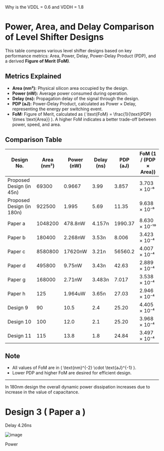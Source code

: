 Why is the VDDL = 0.6 and VDDH = 1.8

# Power, Area, and Delay Comparison of Level Shifter Designs

This table compares various level shifter designs based on key performance metrics: Area, Power, Delay, Power-Delay Product (PDP), and a derived **Figure of Merit (FoM)**.

## Metrics Explained

- **Area (nm²):** Physical silicon area occupied by the design.
- **Power (nW):** Average power consumed during operation.
- **Delay (ns):** Propagation delay of the signal through the design.
- **PDP (aJ):** Power-Delay Product, calculated as Power × Delay, representing the energy per switching event.
- **FoM:** Figure of Merit, calculated as \( \text{FoM} = \frac{1}{\text{PDP} \times \text{Area}} \). A higher FoM indicates a better trade-off between power, speed, and area.

## Comparison Table

| Design No.                 | Area (nm²) | Power (nW) | Delay (ns) | PDP (aJ) | FoM (1 / (PDP × Area))          |
|---------------------------|------------|------------|------------|----------|---------------------------------|
| Proposed Design (in 45n)  | 69300      | 0.9667     | 3.99       | 3.857    | 3.703 × 10⁻⁶                    |
| Proposed Design (in 180n) | 922500     | 1.995      | 5.69       | 11.35    | 9.638 × 10⁻⁸                    |
|  Paper a                  | 1048200     | 478.8nW      | 4.157n       | 1990.37  | 8.630 × 10⁻¹⁰                   |
|  Paper b                  | 180400        | 2.268nW       | 3.53n        | 8.006    | 3.423 × 10⁻⁴                    |
|  Paper c                  | 8580800         | 17620nW       | 3.21n        | 56560.2    | 4.007 × 10⁻⁴                    |
|  Paper d                  | 495800        | 9.75nW       | 3.43n        | 42.63    | 2.889 × 10⁻⁴                    |
|  Paper g                  | 168000        | 2.71nW       | 3.483n        | 7.017    | 3.538 × 10⁻⁴                    |
|  Paper h                  | 125        | 1.964uW       | 3.65n        | 27.03    | 2.946 × 10⁻⁴                    |
| Design 9                  | 90         | 10.5       | 2.4        | 25.20    | 4.405 × 10⁻⁴                    |
| Design 10                 | 100        | 12.0       | 2.1        | 25.20    | 3.968 × 10⁻⁴                    |
| Design 11                 | 115        | 13.8       | 1.8        | 24.84    | 3.497 × 10⁻⁴                    |

## Note
- All values of FoM are in \( \text{nm}^{-2} \cdot \text{aJ}^{-1} \).
- Lower PDP and higher FoM are desired for efficient design.

---


In 180nm design the overall dynamic power dissipation increases due to increase in the value of capacitance.



# Design 3 ( Paper a )

Delay 4.26ns

![image](https://github.com/user-attachments/assets/c0f52c2b-76e4-4076-b88f-3474cbf66ac4)

Power


